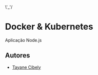 \\'_'/



# Docker & Kubernetes

Aplicação Node.js



## Autores

- [Tayane Cibely](https://github.com/tayanecibely)

